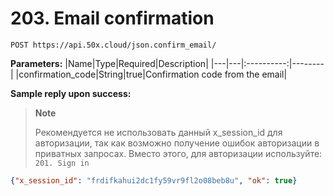 # 203. Email confirmation

```text
POST https://api.50x.cloud/json.confirm_email/
```

**Parameters:**
|Name|Type|Required|Description|
|---|---|:----------:|--------|
|confirmation_code|String|true|Confirmation code from the email|

**Sample reply upon success:**

> **Note**
>
> Рекомендуется не использовать данный x_session_id для авторизации, так как возможно получение ошибок авторизации в приватных запросах. Вместо этого, для авторизации используйте: `201. Sign in`

```json
{"x_session_id": "frdifkahui2dc1fy59vr9fl2o08beb8u", "ok": true}
```
